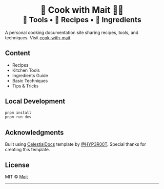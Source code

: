 <h1 align="center">
  🥘 Cook with Mait 🧑‍🍳
  <br/>
  <small>🔪 Tools • 📖 Recipes • 🌿 Ingredients</small>
</h1>

A personal cooking documentation site sharing recipes, tools, and techniques. Visit [cook-with-mait](https://maitkaa.github.io/)

## Content

- Recipes
- Kitchen Tools
- Ingredients Guide
- Basic Techniques
- Tips & Tricks

## Local Development

```bash
pnpm install
pnpm run dev
```

## Acknowledgments

Built using [CelestialDocs](https://github.com/HYP3R00T/CelestialDocs) template by [@HYP3R00T](https://github.com/HYP3R00T). 
Special thanks for creating this template.

## License

MIT © [Mait](https://github.com/maitkaa)

---